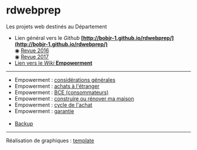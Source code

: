# rdwebprep

Les projets web destinés au Département

* Lien général vers le *Github* **[http://bobjr-1.github.io/rdwebprep/](http://bobjr-1.github.io/rdwebprep/)**  
&#x25C9; [Revue 2016](http://bobjr-1.github.io/rdwebprep/)  
&#x25C9; [Revue 2017](http://bobjr-1.github.io/rdwebprep/2017/Revue.html)
* [Lien vers le *Wiki* **Empowerment**](https://github.com/bobjr-1/rdwebprep/wiki)

---

* Empowerment : [considérations générales](http://bobjr-1.github.io/rdwebprep/Check_Preview/Preconditions.html)
* Empowerment : [achats à l'étranger](http://bobjr-1.github.io/rdwebprep/Check_Preview/Achats_etranger.html)
* Empowerment : [BCE (consommateurs)](http://bobjr-1.github.io/rdwebprep/Check_Preview/BCE_B2B.html)
* Empowerment : [construire ou rénover ma maison](http://bobjr-1.github.io/rdwebprep/Check_Preview/Construire.html)
* Empowerment : [cycle de l'achat](http://bobjr-1.github.io/rdwebprep/Check_Preview/Achats/Achats.html)
* Empowerment : [garantie](http://bobjr-1.github.io/rdwebprep/Check_Preview/Garantie.html)<br>&nbsp;
* [Backup](http://bobjr-1.github.io/rdwebprep/Backup/Backup.html)

----

Réalisation de graphiques : [template](http://bobjr-1.github.io/rdwebprep/Graph/Graph.html)



